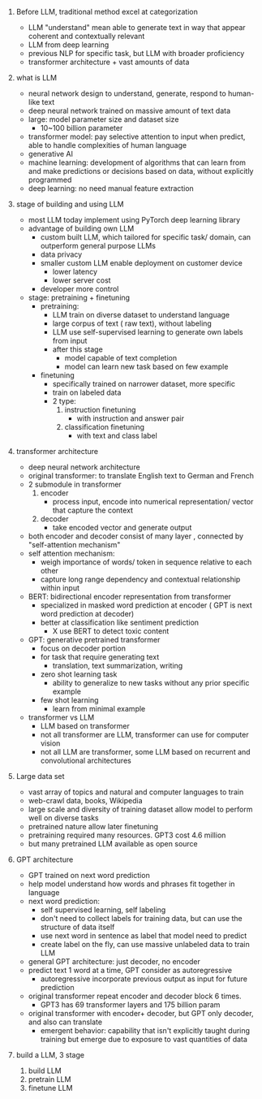 1. Before LLM, traditional method excel at categorization
    - LLM "understand" mean able to generate text in way that appear coherent and contextually relevant
    - LLM from deep learning
    - previous NLP for specific task, but LLM with broader proficiency 
    - transformer architecture + vast amounts of data

2. what is LLM
    - neural network design to understand, generate, respond to human-like text
    - deep neural network trained on massive amount of text data
    - large: model parameter size and dataset size
        - 10~100 billion parameter
    - transformer model: pay selective attention to input when predict, able to handle complexities of human language
    - generative AI
    - machine learning: development of algorithms that can learn from and make predictions or decisions based on data, without explicitly programmed
    - deep learning: no need manual feature extraction
3. stage of building and using LLM
    - most LLM today implement using PyTorch deep learning library
    - advantage of building own LLM
        - custom built LLM, which tailored for specific task/ domain, can outperform general purpose LLMs
        - data privacy
        - smaller custom LLM enable deployment on customer device
            - lower latency
            - lower server cost
        - developer more control
    - stage: pretraining + finetuning
        - pretraining: 
            - LLM train on diverse dataset to understand language
            - large corpus of text ( raw text), without labeling
            - LLM use self-supervised learning to generate own labels from input
            - after this stage
                - model capable of text completion 
                - model can learn new task based on few example
        - finetuning
            - specifically trained on narrower dataset, more specific
            - train on labeled data
            - 2 type:
                1. instruction finetuning
                    - with instruction and answer pair
                2. classification finetuning
                    - with text and class label

4. transformer architecture
    - deep neural network architecture
    - original transformer: to translate English text to German and French
    - 2 submodule in transformer
        1. encoder
            - process input, encode into numerical representation/ vector that capture the context
        2. decoder
            - take encoded vector and generate output
    - both encoder and decoder consist of many layer , connected by "self-attention mechanism"
    - self attention mechanism:
        - weigh importance of words/ token in sequence relative to each other
        - capture long range dependency and contextual relationship within input
    - BERT: bidirectional encoder representation from transformer
        - specialized in masked word prediction at encoder ( GPT is next word prediction at decoder)
        - better at classification like sentiment prediction
            - X use BERT to detect toxic content 
    - GPT: generative pretrained transformer 
        - focus on decoder portion
        - for task that require generating text
            - translation, text summarization, writing
        - zero shot learning task
            - ability to generalize to new tasks without any prior specific example
        - few shot learning 
            - learn from minimal example
    - transformer vs LLM
        - LLM based on transformer
        - not all transformer are LLM, transformer can use for computer vision
        - not all LLM are transformer, some LLM based on recurrent and convolutional architectures

5. Large data set
    - vast array of topics and natural and computer languages to train 
    - web-crawl data, books, Wikipedia
    - large scale and diversity of training dataset allow model to perform well on diverse tasks
    - pretrained nature allow later finetuning
    - pretraining required many resources. GPT3 cost 4.6 million
    - but many pretrained LLM available as open source

6. GPT architecture
    - GPT trained on next word prediction
    - help model understand how words and phrases fit together in language
    - next word prediction:
        - self supervised learning, self labeling
        - don't need to collect labels for training data, but can use the structure of data itself
        -  use next word in sentence as label that model need to predict
        - create label on the fly, can use massive unlabeled data to train LLM
    - general GPT architecture: just decoder, no encoder
    - predict text 1 word at a time, GPT consider as autoregressive
        - autoregressive incorporate previous output as input for future prediction
    - original transformer repeat encoder and decoder block 6 times.
        - GPT3 has 69 transformer layers and 175 billion param
    - original transformer with encoder+ decoder, but GPT only decoder, and also can translate
        - emergent behavior: capability that isn't explicitly taught during training but emerge due to exposure to vast quantities of data

7. build a LLM, 3 stage
    1. build LLM
    2. pretrain LLM
    3. finetune LLM

